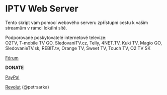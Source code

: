<h1>IPTV Web Server</h1>

<p>

Tento skript vám pomocí webového serveru zpřístupní cestu k vaším streamům v rámci lokální sítě.

Podporované poskytovatelé internetové televize:<br>
O2TV, T-mobile TV GO, SledovaniTV.cz, Telly, 4NET.TV, Kuki TV, Magio GO, SledovanieTV.sk, REBIT.tv, Orange TV, Sweet TV, Touch TV, O2 TV SK

<p>

<a href="https://www.xbmc-kodi.cz/prispevek-iptv-web-server-v1-6-1">Fórum</a>

<p>

<b>DONATE</b>

<a href="https://www.paypal.me/petrsaros">PayPal</a>

<a href="https://revolut.me/petrsarka">Revolut</a> (@petrsarka)

<p>
